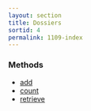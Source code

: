 ```yaml
---
layout: section
title: Dossiers
sortid: 4
permalink: 1109-index
---
```


### Methods

* [add](Methods/add.md)
* [count](Methods/count.md)
* [retrieve](Methods/retrieve.md)